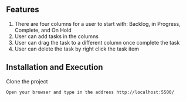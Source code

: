 ## Features
1. There are four columns for a user to start with: Backlog, in Progress, Complete, and On Hold 
2. User can add tasks in the columns
3. User can drag the task to a different column once complete the task
4. User can delete the task by right click the task item

## Installation and Execution
Clone the project<br>

```
Open your browser and type in the address http://localhost:5500/
```
